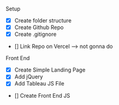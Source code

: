 Setup

- [x] Create folder structure
- [x] Create Github Repo
- [x] Create .gitignore
- [] Link Repo on Vercel --> not gonna do

Front End

- [x] Create Simple Landing Page
- [x] Add jQuery
- [x] Add Tableau JS File
- [] Create Front End JS